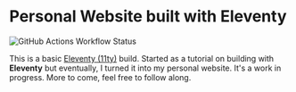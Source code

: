 # Personal Website built with Eleventy

![GitHub Actions Workflow Status](https://img.shields.io/github/actions/workflow/status/Herm71/jc-eleventy/release.yml?logo=github&labelColor=%23362422&color=%23B95B09)

This is a basic [Eleventy (11ty)](https://11ty.dev) build. Started as a tutorial on building with **Eleventy** but eventually, I turned it into my personal website. It's a work in progress. More to come, feel free to follow along.
